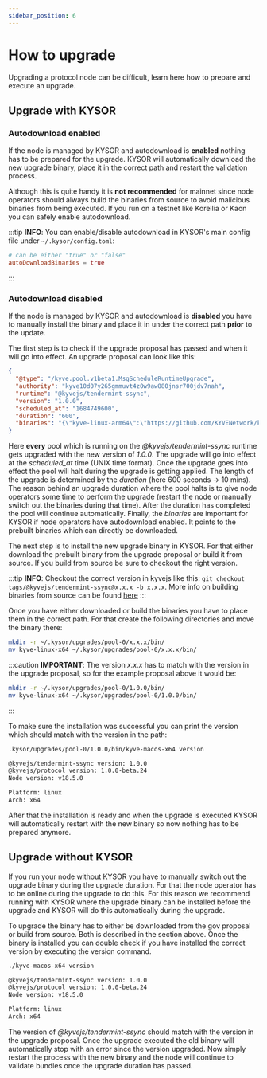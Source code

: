 ```yaml
---
sidebar_position: 6
---
```


# How to upgrade

Upgrading a protocol node can be difficult, learn here how to prepare and execute an upgrade.

## Upgrade with KYSOR

### Autodownload enabled

If the node is managed by KYSOR and autodownload is **enabled** nothing has to be prepared for the upgrade. KYSOR will automatically
download the new upgrade binary, place it in the correct path and restart the validation process.

Although this is quite handy it is
**not recommended** for mainnet since node operators should always build the binaries from source to avoid malicious binaries
from being executed. If you run on a testnet like Korellia or Kaon you can safely enable autodownload.

:::tip
**INFO**: You can enable/disable autodownload in KYSOR's main config file under `~/.kysor/config.toml`:

```toml
# can be either "true" or "false"
autoDownloadBinaries = true
```

:::

### Autodownload disabled

If the node is managed by KYSOR and autodownload is **disabled** you have to manually install the binary and place it in under the
correct path **prior** to the update.

The first step is to check if the upgrade proposal has passed and when it will go into effect. An upgrade proposal can look like this:

```json
{
  "@type": "/kyve.pool.v1beta1.MsgScheduleRuntimeUpgrade",
  "authority": "kyve10d07y265gmmuvt4z0w9aw880jnsr700jdv7nah",
  "runtime": "@kyvejs/tendermint-ssync",
  "version": "1.0.0",
  "scheduled_at": "1684749600",
  "duration": "600",
  "binaries": "{\"kyve-linux-arm64\":\"https://github.com/KYVENetwork/kyvejs/releases/download/%40kyvejs%2Ftendermint%401.0.0/kyve-linux-arm64.zip\",\"kyve-linux-x64\":\"https://github.com/KYVENetwork/kyvejs/releases/download/%40kyvejs%2Ftendermint%401.0.0/kyve-linux-x64.zip\",\"kyve-macos-x64\":\"https://github.com/KYVENetwork/kyvejs/releases/download/%40kyvejs%2Ftendermint%401.0.0/kyve-macos-x64.zip\"}"
}
```

Here **every** pool which is running on the _@kyvejs/tendermint-ssync_ runtime gets upgraded with the new version of _1.0.0_. The upgrade will go into effect
at the _scheduled_at_ time (UNIX time format). Once the upgrade goes into effect the pool will halt during the upgrade is getting applied. The length of the upgrade
is determined by the _duration_ (here 600 seconds -> 10 mins). The reason behind an upgrade duration where the pool halts is to give node operators some time to perform
the upgrade (restart the node or manually switch out the binaries during that time). After the duration has completed the pool will continue automatically. Finally, the
_binaries_ are important for KYSOR if node operators have autodownload enabled. It points to the prebuilt binaries which can directly be downloaded.

The next step is to install the new upgrade binary in KYSOR. For that either download the prebuilt binary from the upgrade proposal or build it from source. If you
build from source be sure to checkout the right version.

:::tip
**INFO**: Checkout the correct version in kyvejs like this: `git checkout tags/@kyvejs/tendermint-ssync@x.x.x -b x.x.x`. More info on building binaries from source can be found [here](/validators/protocol_nodes/pools/archway/installation.md#build-from-source)
:::

Once you have either downloaded or build the binaries you have to place them in the correct path. For that create the following directories and move the binary there:

```bash
mkdir -r ~/.kysor/upgrades/pool-0/x.x.x/bin/
mv kyve-linux-x64 ~/.kysor/upgrades/pool-0/x.x.x/bin/
```

:::caution
**IMPORTANT**: The version _x.x.x_ has to match with the version in the upgrade proposal, so for the example proposal above it would be:

```bash
mkdir -r ~/.kysor/upgrades/pool-0/1.0.0/bin/
mv kyve-linux-x64 ~/.kysor/upgrades/pool-0/1.0.0/bin/
```

:::

To make sure the installation was successful you can print the version which should match with the version in the path:

```bash
.kysor/upgrades/pool-0/1.0.0/bin/kyve-macos-x64 version
```

```bash
@kyvejs/tendermint-ssync version: 1.0.0
@kyvejs/protocol version: 1.0.0-beta.24
Node version: v18.5.0

Platform: linux
Arch: x64
```

After that the installation is ready and when the upgrade is executed KYSOR will automatically restart with the new binary so now nothing has to be prepared anymore.

## Upgrade without KYSOR

If you run your node without KYSOR you have to manually switch out the upgrade binary during the upgrade duration. For that the node operator has to be online during the upgrade
to do this. For this reason we recommend running with KYSOR where the upgrade binary can be installed before the upgrade and KYSOR will do this automatically during the upgrade.

To upgrade the binary has to either be downloaded from the gov proposal or build from source. Both is described in the section above. Once the binary is installed you can double check
if you have installed the correct version by executing the version command.

```bash
./kyve-macos-x64 version
```

```bash
@kyvejs/tendermint-ssync version: 1.0.0
@kyvejs/protocol version: 1.0.0-beta.24
Node version: v18.5.0

Platform: linux
Arch: x64
```

The version of _@kyvejs/tendermint-ssync_ should match with the version in the upgrade proposal. Once the upgrade executed the old binary will automatically stop with an error since
the version upgraded. Now simply restart the process with the new binary and the node will continue to validate bundles once the upgrade duration has passed.

